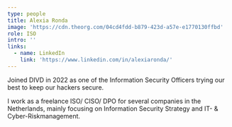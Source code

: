```yaml
---
type: people
title: Alexia Ronda
image: 'https://cdn.theorg.com/04cd4fdd-b879-423d-a57e-e1770130ffbd'
role: ISO
intro: ''
links:
  - name: LinkedIn
    link: 'https://www.linkedin.com/in/alexiaronda/'
---
```

Joined DIVD in 2022 as one of the Information Security Officers trying our best to keep our hackers secure. 

I work as a freelance ISO/ CISO/ DPO for several companies in the Netherlands, mainly focusing on Information Security Strategy and IT- & Cyber-Riskmanagement. 
